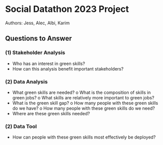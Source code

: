 # Social Datathon 2023 Project

Authors: Jess, Alec, Albi, Karim

## Questions to Answer

### (1) Stakeholder Analysis
- Who has an interest in green skills?
- How can this analysis benefit important stakeholders?

### (2) Data Analysis
- What green skills are needed?
	o What is the composition of skills in green jobs?
	o What skills are relatively more important to green jobs?
- What is the green skill gap?
	o How many people with these green skills do we have?
	o How many people with these green skills do we need?
- Where are these green skills needed?

### (2) Data Tool
- How can people with these green skills most effectively be deployed?
